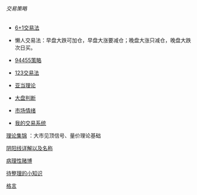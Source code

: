 ###### 交易策略

- [6+1交易法](经济/股市/理论/6+1交易法.md) 
- 懒人交易法：早盘大跌可加仓，早盘大涨要减仓；晚盘大涨只减仓，晚盘大跌次日买。
- [94455策略](经济/股市/理论/94455.md)
- [123交易法](经济/股市/理论/123交易法.md)

- [亚当理论](经济/股市/理论/亚当理论.md)

- [大盘判断](经济/股市/理论/大盘判断.md)
- [市场情绪](经济/股市/理论/市场情绪.md)
- [我的交易系统](经济/股市/理论/我的交易系统.md)

[理论集锦](经济/股市/理论/理论集锦.md) ：大市见顶信号、量价理论基础

[阴阳线详解以及名称](https://stocksup.com/tw/c/11-%E9%99%B0%E9%99%BD%E7%B7%9A%E4%BA%A4%E6%98%93%E8%A9%B3%E8%A7%A3)

[病理性赌博](经济/股市/理论/病理性赌博.md)

[待整理的小知识](经济/股市/理论/小知识.md)

[格言](经济/股市/理论/格言.md)

